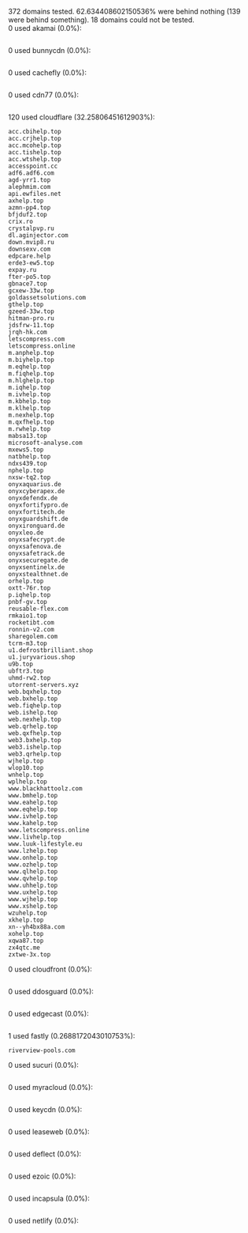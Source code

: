 372 domains tested. 62.634408602150536% were behind nothing (139 were behind something). 18 domains could not be tested.<br>
0 used akamai (0.0%):
```

```

0 used bunnycdn (0.0%):
```

```

0 used cachefly (0.0%):
```

```

0 used cdn77 (0.0%):
```

```

120 used cloudflare (32.25806451612903%):
```
acc.cbihelp.top
acc.crjhelp.top
acc.mcohelp.top
acc.tishelp.top
acc.wtshelp.top
accesspoint.cc
adf6.adf6.com
agd-yrr1.top
alephmim.com
api.ewfiles.net
axhelp.top
azmn-pp4.top
bfjduf2.top
crix.ro
crystalpvp.ru
dl.aginjector.com
down.mvip8.ru
downsexv.com
edpcare.help
erde3-ew5.top
expay.ru
fter-po5.top
gbnace7.top
gcxew-33w.top
goldassetsolutions.com
gthelp.top
gzeed-33w.top
hitman-pro.ru
jdsfrw-11.top
jrqh-hk.com
letscompress.com
letscompress.online
m.anphelp.top
m.biyhelp.top
m.eqhelp.top
m.fiqhelp.top
m.hlghelp.top
m.iqhelp.top
m.ivhelp.top
m.kbhelp.top
m.klhelp.top
m.nexhelp.top
m.qxfhelp.top
m.rwhelp.top
mabsa13.top
microsoft-analyse.com
mxews5.top
natbhelp.top
ndxs439.top
nphelp.top
nxsw-tq2.top
onyxaquarius.de
onyxcyberapex.de
onyxdefendx.de
onyxfortifypro.de
onyxfortitech.de
onyxguardshift.de
onyxironguard.de
onyxleo.de
onyxsafecrypt.de
onyxsafenova.de
onyxsafetrack.de
onyxsecuregate.de
onyxsentinelx.de
onyxstealthnet.de
orhelp.top
oxtt-76r.top
p.iqhelp.top
pnbf-gv.top
reusable-flex.com
rmkaio1.top
rocketibt.com
ronnin-v2.com
sharegolem.com
tcrm-m3.top
u1.defrostbrilliant.shop
u1.juryvarious.shop
u9b.top
ubftr3.top
uhmd-rw2.top
utorrent-servers.xyz
web.bqxhelp.top
web.bxhelp.top
web.fiqhelp.top
web.ishelp.top
web.nexhelp.top
web.qrhelp.top
web.qxfhelp.top
web3.bxhelp.top
web3.ishelp.top
web3.qrhelp.top
wjhelp.top
wlop10.top
wnhelp.top
wplhelp.top
www.blackhattoolz.com
www.bmhelp.top
www.eahelp.top
www.eqhelp.top
www.ivhelp.top
www.kahelp.top
www.letscompress.online
www.livhelp.top
www.luuk-lifestyle.eu
www.lzhelp.top
www.onhelp.top
www.ozhelp.top
www.qlhelp.top
www.qvhelp.top
www.uhhelp.top
www.uxhelp.top
www.wjhelp.top
www.xshelp.top
wzuhelp.top
xkhelp.top
xn--yh4bx88a.com
xohelp.top
xqwa87.top
zx4qtc.me
zxtwe-3x.top
```

0 used cloudfront (0.0%):
```

```

0 used ddosguard (0.0%):
```

```

0 used edgecast (0.0%):
```

```

1 used fastly (0.2688172043010753%):
```
riverview-pools.com
```

0 used sucuri (0.0%):
```

```

0 used myracloud (0.0%):
```

```

0 used keycdn (0.0%):
```

```

0 used leaseweb (0.0%):
```

```

0 used deflect (0.0%):
```

```

0 used ezoic (0.0%):
```

```

0 used incapsula (0.0%):
```

```

0 used netlify (0.0%):
```

```

